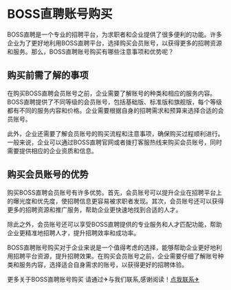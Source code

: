 # BOSS直聘账号购买

BOSS直聘是一个专业的招聘平台，为求职者和企业提供了很多便利的功能。许多企业为了更好地利用BOSS直聘平台，选择购买会员账号，以获得更多的招聘资源和服务。那么，BOSS直聘账号购买有哪些注意事项和优势呢？

## 购买前需了解的事项

在购买BOSS直聘会员账号之前，企业需要了解账号的种类和相应的服务内容。BOSS直聘提供了不同等级的会员账号，包括基础版、标准版和旗舰版，每个等级都有不同的服务内容和价格。企业需要根据自身的招聘需求和预算来选择合适的会员账号。

此外，企业还需要了解会员账号的购买流程和注意事项，确保购买过程顺利进行。一般来说，企业可以通过BOSS直聘官网或者拨打客服热线来购买会员账号，同时需要提供相应的企业资质和信息。

## 购买会员账号的优势

购买BOSS直聘会员账号有许多优势。首先，会员账号可以提升企业在招聘平台上的曝光度和优先度，使招聘信息更容易被求职者发现。其次，会员账号还可以获得更多的招聘资源和推广服务，帮助企业更快速地找到合适的人才。

除此之外，会员账号还可以享受BOSS直聘提供的专业服务和人才匹配功能，帮助企业更精准地招聘人才，提升招聘效率和成功率。

BOSS直聘账号购买对于企业来说是一个值得考虑的选择，能够帮助企业更好地利用招聘平台资源，提升招聘效果。在购买会员账号之前，企业需要仔细了解账号种类和服务内容，选择适合自身需求的账号，以获得更好的招聘体验。

更多关于BOSS直聘账号购买 请通过✈与我们联系,感谢阅读！[点我联系✈](https://ai.G208.com)
